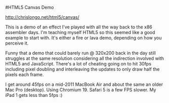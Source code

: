 #HTML5 Canvas Demo

http://chrislongo.net/html5/canvas/

This is a demo of an effect I've played with all the way back to
    the x86 assembler days.  I'm teaching myself HTML5 so this
    seemed like a good example to start with.  It's either a fire 
    or lava demo, depending on how you perceive it.

Funny that a demo that could barely
    run @ 320x200 back in the day still struggles at the
    same resolution considering all the indirection involved with 
    HTML5 and JavaScript. There's a lot of cheating going on to 
    hit 30fps including pixel doubling and interleaving the updates 
    to only draw half the pixels each frame.

I get around 45fps on a mid-2011 MacBook Air and about the same
    an older Mac Pro (desktop).  Using Chromium 19.  Safari 5 is 
    a few FPS slower. My iPad 1 gets less than 5fps :)